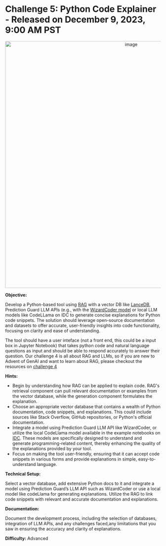 # Challenge 5: Python Code Explainer - Released on December 9, 2023, 9:00 AM PST

<div align=center>
<img width="800" alt="image" src="https://github.com/adventofgenai/challenges/assets/786476/381756de-c60f-4090-a77e-882335496087">
</div>

**Objective:**

Develop a Python-based tool using [RAG](https://docs.predictionguard.com/usingllms/augmentation#retrieval-augmentated-generation-rag) with a vector DB like [LanceDB](https://github.com/lancedb/lancedb),  Prediction Guard LLM APIs (e.g., with the [WizardCoder model](https://docs.predictionguard.com/models/details) or local LLM models like CodeLLama on IDC to generate concise explanations for Python code snippets. The solution should leverage open-source documentation and datasets to offer accurate, user-friendly insights into code functionality, focusing on clarity and ease of understanding.

The tool should have a user inteface (not a front end, this could be a input box in Jupyter Notebook) that takes python code and natural language questions as input and should be able to respond accurately to answer their question. Our challenge 4 is all about RAG and LLMs, so if you are new to Advent of GenAI and want to learn about RAG, please checkout the resources on [challenge 4](./04.md)

**Hints:**

- Begin by understanding how RAG can be applied to explain code. RAG's retrieval component can pull relevant documentation or examples from the vector database, while the generation component formulates the explanation.
- Choose an appropriate vector database that contains a wealth of Python documentation, code snippets, and explanations. This could include sources like Stack Overflow, GitHub repositories, or Python's official documentation.
- Integrate a model using Prediction Guard LLM API like WizardCoder, or utilize the local CodeLlama model available in the example notebooks on [IDC](https://github.com/rahulunair/genAI/blob/main/LLM_finetuning.ipynb). These models are specifically designed to understand and generate programming-related content, thereby enhancing the quality of the explanations provided by your tool.
- Focus on making the tool user-friendly, ensuring that it can accept code snippets in various forms and provide explanations in simple, easy-to-understand language.


**Technical Setup:**

Select a vector database, add extensive Python docs to it and integrate a model using Prediction Guard’s LLM API such as WizardCoder or use a local model like codeLlama for generating explanations. Utilize the RAG to link code snippets with relevant and accurate documentation and explanations.


**Documentation:**

Document the development process, including the selection of databases, integration of LLM APIs, and any challenges faced,any limitations that you saw in ensuring the accuracy and clarity of explanations.

**Difficulty:** Advanced 

